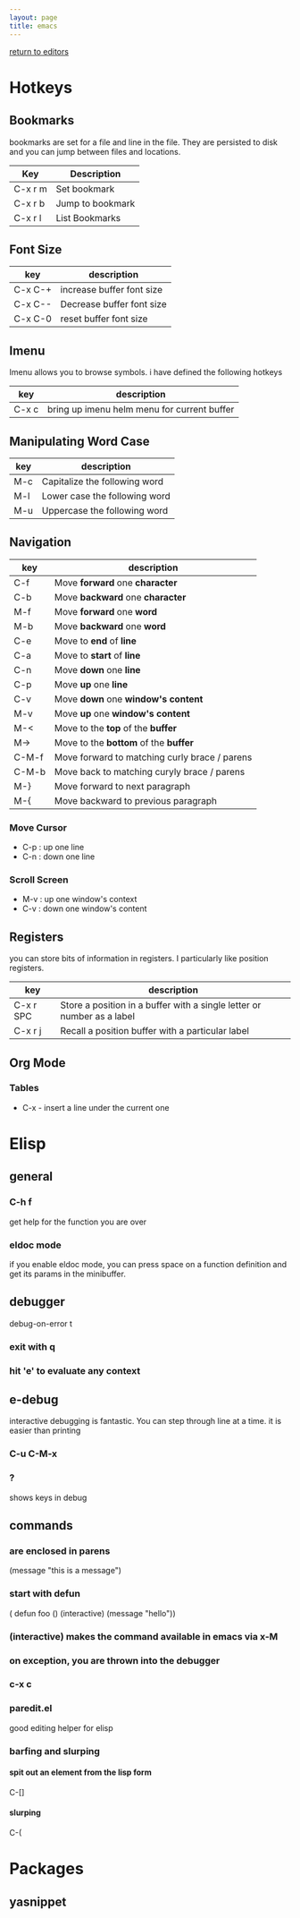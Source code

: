 ```yaml
---
layout: page
title: emacs
---
```


[return to editors](../../editors.html)


# Hotkeys

## Bookmarks

bookmarks are set for a file and line in the file. They are persisted to
disk and you can jump between files and locations.

  Key | Description
  --- | ---
  C-x r m |  Set bookmark
  C-x r b  | Jump to bookmark
  C-x r l  | List Bookmarks

## Font Size


  key | description
  --- | ---
  C-x C-+  | increase buffer font size
  C-x C--  | Decrease buffer font size
  C-x C-0   |reset buffer font size

## Imenu

Imenu allows you to browse symbols. i have defined the following hotkeys

  key  | description
  ---| ---
  C-x c |  bring up imenu helm menu for current buffer

## Manipulating Word Case


  key  | description
  ---| ---
  M-c  | Capitalize the following word
  M-l  | Lower case the following word
  M-u  | Uppercase the following word

## Navigation


  key  | description
  --- | ---
  C-f   |   Move **forward** one **character**
  C-b    |  Move **backward** one **character**
  M-f    |  Move **forward** one **word**
  M-b     | Move **backward** one **word**
  C-e     | Move to **end** of **line**
  C-a     | Move to **start** of **line**
  C-n     | Move **down** one **line**
  C-p     | Move **up** one **line**
  C-v     | Move **down** one **window's content**
  M-v     | Move **up** one **window's content**
  M-&lt;  | Move to the **top** of the **buffer**
  M-&gt;  | Move to the **bottom** of the **buffer**
  C-M-f   | Move forward to matching curly brace / parens
  C-M-b   | Move back to matching curyly brace / parens
  M-}     | Move forward to next paragraph
  M-{     | Move backward to previous paragraph

### Move Cursor

-   C-p : up one line
-   C-n : down one line

### Scroll Screen

-   M-v : up one window's context
-   C-v : down one window's content

Registers
---------

you can store bits of information in registers. I particularly like
position registers.

  key  |    description
  --- | ---
  C-x r SPC  | Store a position in a buffer with a single letter or number as a label
  C-x r j   |  Recall a position buffer with a particular label

## Org Mode


### Tables

-   C-x - insert a line under the current one

# Elisp


## general

### C-h f

get help for the function you are over

### eldoc mode


if you enable eldoc mode, you can press space on a function definition
and get its params in the minibuffer.

## debugger

debug-on-error t

### exit with q

### hit 'e' to evaluate any context

## e-debug

interactive debugging is fantastic. You can step through line at a time.
it is easier than printing

### C-u C-M-x

### ?

shows keys in debug

## commands


### are enclosed in parens

(message "this is a message")

### start with defun

( defun foo () (interactive) (message "hello"))

### (interactive) makes the command available in emacs via x-M

### on exception, you are thrown into the debugger

### c-x c

### paredit.el


good editing helper for elisp

### barfing and slurping

#### spit out an element from the lisp form

C-\[\]

#### slurping

C-(

Packages
========

yasnippet
---------
